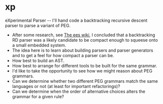 # xp
eXperimental Parser -- I'll hand code a backtracking recursive descent parser to parse a variant of PEG. 

* After some research, see [The ees wiki](https://github.com/smartnuf/ees/wiki), I concluded that a backtracking RD parser was a likely candidate to be compact enough to squeese onto a small embedded system.
* The idea here is to learn about building parsers and parser generators and to get a feel for how compact a parser can be.
 * How best to build an AST.
 * How best to arrange for different tools to be built for the same grammar.
* I'd like to take the opportunity to see how we might reason about PEG grammars.
 * Can we determine whether two different PEG grammars match the same languages or not (at least for important refactorings)?
 * Can we determine when the order of alternative choices alters the grammar for a given rule?

